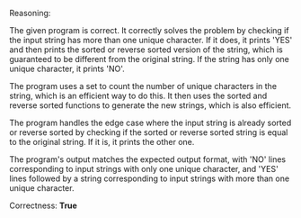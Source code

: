 Reasoning:

The given program is correct. It correctly solves the problem by checking if the input string has more than one unique character. If it does, it prints 'YES' and then prints the sorted or reverse sorted version of the string, which is guaranteed to be different from the original string. If the string has only one unique character, it prints 'NO'.

The program uses a set to count the number of unique characters in the string, which is an efficient way to do this. It then uses the sorted and reverse sorted functions to generate the new strings, which is also efficient.

The program handles the edge case where the input string is already sorted or reverse sorted by checking if the sorted or reverse sorted string is equal to the original string. If it is, it prints the other one.

The program's output matches the expected output format, with 'NO' lines corresponding to input strings with only one unique character, and 'YES' lines followed by a string corresponding to input strings with more than one unique character.

Correctness: **True**
